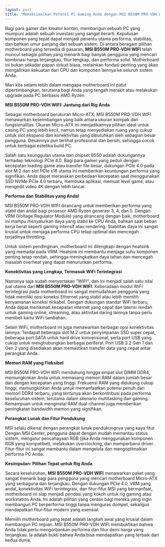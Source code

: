 ```yaml
---
layout: post
title: "Memaksimalkan Potensi PC Gaming Anda dengan MSI B550M PRO-VDH WIFI"
---
```


Bagi para gamer dan kreator konten, membangun sebuah PC yang mumpuni adalah sebuah investasi yang sangat berarti. Keputusan komponen yang tepat dapat menjadi penentu utama performa, stabilitas, dan bahkan umur panjang dari sebuah sistem. Di antara beragam pilihan motherboard yang tersedia di pasaran, **MSI B550M PRO-VDH WIFI** telah muncul sebagai pilihan yang menarik bagi banyak pengguna yang mencari kombinasi harga terjangkau, fitur lengkap, dan performa solid. Motherboard ini bukan sekadar papan sirkuit biasa, melainkan fondasi penting yang akan mengalirkan kekuatan dari CPU dan komponen lainnya ke seluruh sistem Anda.

Mari kita selami lebih dalam mengapa motherboard ini patut dipertimbangkan, terutama bagi Anda yang tengah merakit atau melakukan upgrade pada PC berbasis AMD Ryzen.

**MSI B550M PRO-VDH WIFI: Jantung dari Rig Anda**

Sebagai motherboard berukuran Micro-ATX, MSI B550M PRO-VDH WIFI menawarkan keseimbangan yang baik antara ukuran kompak dan fungsionalitas. Ukuran Micro-ATX ini menjadikannya pilihan ideal untuk casing PC yang lebih kecil, namun tetap menyediakan ruang yang cukup untuk slot ekspansi dan konektivitas yang dibutuhkan oleh sebagian besar pengguna. Desainnya pun terlihat profesional dan bersih, sehingga cocok untuk berbagai estetika build PC.

Salah satu keunggulan utama dari chipset B550 adalah dukungannya terhadap teknologi PCIe 4.0. Bagi para gamer yang peduli dengan kecepatan loading game atau transfer file besar, dukungan PCIe 4.0 pada slot M.2 dan slot PCIe x16 utama ini memberikan keuntungan performa yang signifikan. Anda dapat merasakan perbedaan kecepatan saat menggunakan SSD NVMe PCIe 4.0 terbaru, membuka aplikasi, memuat level game, atau mengedit video 4K dengan lebih lancar.

**Performa dan Stabilitas yang Andal**

MSI B550M PRO-VDH WIFI dirancang untuk memberikan performa yang stabil dan andal bagi prosesor AMD Ryzen generasi 3, 4, dan 5. Dengan VRM (Voltage Regulator Module) yang dirancang dengan baik, motherboard ini mampu menyalurkan daya yang stabil ke CPU Anda, bahkan saat beban kerja berat seperti gaming intensif atau rendering. Stabilitas daya ini sangat krusial untuk menjaga performa CPU tetap optimal dan mencegah terjadinya throttling.

Untuk sistem pendinginan, motherboard ini dilengkapi dengan heatsink yang memadai pada VRM. Heatsink ini membantu menjaga suhu komponen penting tetap rendah, sehingga meningkatkan daya tahan dan mencegah masalah overheat yang dapat menurunkan performa.

**Konektivitas yang Lengkap, Termasuk WiFi Terintegrasi**

Namanya saja sudah menyertakan "WIFI", dan ini menjadi salah satu nilai jual utama dari **MSI B550M PRO-VDH WIFI**. Keberadaan modul WiFi terintegrasi pada motherboard ini sangat memudahkan pengguna yang tidak memiliki opsi koneksi Ethernet yang stabil atau lebih memilih kenyamanan koneksi nirkabel. Dengan dukungan standar WiFi terbaru, Anda dapat menikmati kecepatan internet yang cepat dan latensi rendah untuk gaming online, streaming, atau aktivitas daring lainnya tanpa perlu membeli kartu WiFi tambahan.

Selain WiFi, motherboard ini juga menawarkan berbagai opsi konektivitas lainnya. Terdapat beberapa slot M.2 untuk penyimpanan SSD super cepat, beberapa port SATA untuk hard drive konvensional, serta port USB yang cukup untuk menghubungkan berbagai periferal. Port USB 3.2 Gen 1 dan Gen 2 yang disediakan akan memastikan transfer data yang cepat antar perangkat Anda.

**Memori RAM yang Fleksibel**

MSI B550M PRO-VDH WIFI mendukung hingga empat slot DIMM DDR4, memungkinkan Anda untuk memasang memori RAM dalam jumlah besar dan dengan kecepatan yang tinggi. Frekuensi RAM yang didukung cukup tinggi, memungkinkan Anda untuk memanfaatkan potensi penuh dari memori DDR4 terbaru, yang tentunya akan berkontribusi pada performa keseluruhan sistem, terutama dalam skenario multitasking dan gaming. Kemampuan untuk menginstal RAM dual-channel juga memberikan peningkatan bandwidth memori yang signifikan.

**Perangkat Lunak dan Fitur Pendukung**

MSI selalu dikenal dengan perangkat lunak pendukungnya yang kaya fitur. Dengan MSI Center, pengguna dapat dengan mudah memantau status sistem, mengatur pencahayaan RGB (jika Anda menggunakan komponen RGB yang kompatibel), melakukan overclocking, dan memperbarui driver. Fitur-fitur ini sangat membantu dalam mengelola dan mengoptimalkan performa PC Anda.

**Kesimpulan: Pilihan Tepat untuk Rig Anda**

Secara keseluruhan, **MSI B550M PRO-VDH WIFI** menawarkan paket yang sangat menarik bagi para pengguna yang mencari motherboard Micro-ATX yang serbaguna dan terjangkau. Dengan dukungan PCIe 4.0, VRM yang andal, konektivitas WiFi terintegrasi, dan fitur-fitur MSI yang bermanfaat, motherboard ini siap menjadi pondasi yang kokoh untuk rig gaming atau workstation Anda. Ini adalah pilihan yang cerdas bagi mereka yang ingin membangun PC berperforma tinggi tanpa menguras dompet, sekaligus mendapatkan fitur-fitur modern yang esensial.

Memilih motherboard yang tepat adalah langkah awal yang krusial dalam membangun PC impian. MSI B550M PRO-VDH WIFI membuktikan bahwa Anda tidak perlu mengorbankan performa dan fitur demi harga yang terjangkau. Ia adalah bukti bahwa Anda bisa mendapatkan yang terbaik dari kedua dunia.
